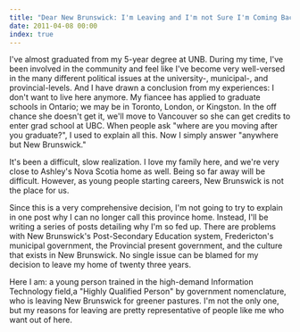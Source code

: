 ```yaml
---
title: "Dear New Brunswick: I'm Leaving and I'm not Sure I'm Coming Back"
date: 2011-04-08 00:00
index: true
---
```


I've almost graduated from my 5-year degree at UNB. During my time, I've been involved in the community and feel like I've become very well-versed in the many different political issues at the university-, municipal-, and provincial-levels. And I have drawn a conclusion from my experiences: I don't want to live here anymore. My fiancee has applied to graduate schools in Ontario; we may be in Toronto, London, or Kingston. In the off chance she doesn't get it, we'll move to Vancouver so she can get credits to enter grad school at UBC. When people ask "where are you moving after you graduate?", I used to explain all this. Now I simply answer "anywhere but New Brunswick."

It's been a difficult, slow realization. I love my family here, and we're very close to Ashley's Nova Scotia home as well. Being so far away will be difficult. However, as young people starting careers, New Brunswick is not the place for us.

Since this is a very comprehensive decision, I'm not going to try to explain in one post why I can no longer call this province home. Instead, I'll be writing a series of posts detailing why I'm so fed up. There are problems with New Brunswick's Post-Secondary Education system, Fredericton's municipal government, the Provincial present government, and the culture that exists in New Brunswick.&nbsp;No single issue can be blamed for my decision to leave my home of twenty three years.

Here I am: a young person trained in the high-demand Information Technology field,a "Highly Qualified Person" by government nomenclature, who is leaving New Brunswick for greener pastures. I'm not the only one, but my reasons for leaving are pretty representative of people like me who want out of here.

<!-- more -->
